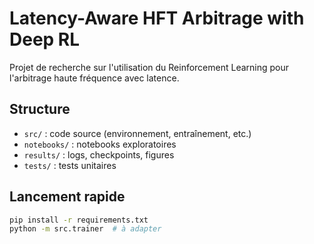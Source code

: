 # Latency-Aware HFT Arbitrage with Deep RL

Projet de recherche sur l'utilisation du Reinforcement Learning pour l'arbitrage haute fréquence avec latence.

## Structure

- `src/` : code source (environnement, entraînement, etc.)
- `notebooks/` : notebooks exploratoires
- `results/` : logs, checkpoints, figures
- `tests/` : tests unitaires

## Lancement rapide

```bash
pip install -r requirements.txt
python -m src.trainer  # à adapter
```